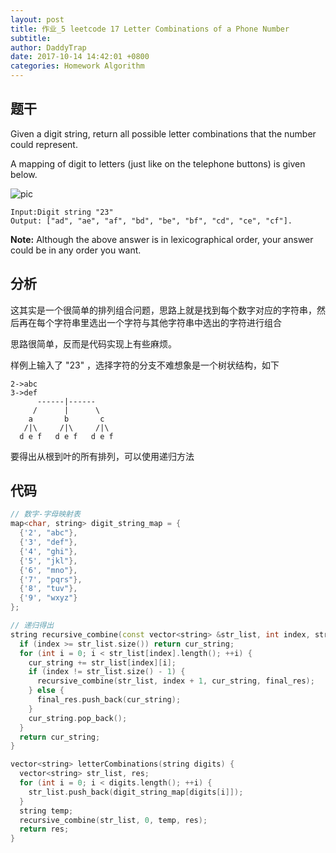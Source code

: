 ```yaml
---
layout: post
title: 作业_5 leetcode 17 Letter Combinations of a Phone Number
subtitle: 
author: DaddyTrap
date: 2017-10-14 14:42:01 +0800
categories: Homework Algorithm
---
```


## 题干

Given a digit string, return all possible letter combinations that the number could represent.

A mapping of digit to letters (just like on the telephone buttons) is given below.

![pic](https://upload.wikimedia.org/wikipedia/commons/thumb/7/73/Telephone-keypad2.svg/200px-Telephone-keypad2.svg.png)

```
Input:Digit string "23"
Output: ["ad", "ae", "af", "bd", "be", "bf", "cd", "ce", "cf"].
```

**Note:**
Although the above answer is in lexicographical order, your answer could be in any order you want.

## 分析

这其实是一个很简单的排列组合问题，思路上就是找到每个数字对应的字符串，然后再在每个字符串里选出一个字符与其他字符串中选出的字符进行组合

思路很简单，反而是代码实现上有些麻烦。

样例上输入了 "23" ，选择字符的分支不难想象是一个树状结构，如下

```
2->abc
3->def
      ------|------
     /      |      \
    a       b       c
   /|\     /|\     /|\
  d e f   d e f   d e f
```

要得出从根到叶的所有排列，可以使用递归方法

## 代码

```cpp
// 数字-字母映射表
map<char, string> digit_string_map = {
  {'2', "abc"},
  {'3', "def"},
  {'4', "ghi"},
  {'5', "jkl"},
  {'6', "mno"},
  {'7', "pqrs"},
  {'8', "tuv"},
  {'9', "wxyz"}
};

// 递归得出
string recursive_combine(const vector<string> &str_list, int index, string &cur_string, vector<string> &final_res) {
  if (index >= str_list.size()) return cur_string;
  for (int i = 0; i < str_list[index].length(); ++i) {
    cur_string += str_list[index][i];
    if (index != str_list.size() - 1) {
      recursive_combine(str_list, index + 1, cur_string, final_res);
    } else {
      final_res.push_back(cur_string);
    }
    cur_string.pop_back();
  }
  return cur_string;
}

vector<string> letterCombinations(string digits) {
  vector<string> str_list, res;
  for (int i = 0; i < digits.length(); ++i) {
    str_list.push_back(digit_string_map[digits[i]]);
  }
  string temp;
  recursive_combine(str_list, 0, temp, res);
  return res;
}
```